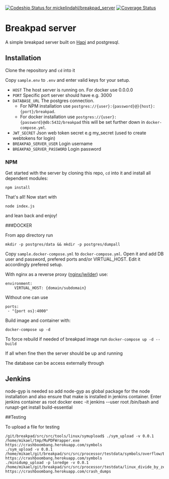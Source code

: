 
[ ![Codeship Status for mickelindahl/breakpad_server](https://app.codeship.com/projects/e1128c80-70a6-0134-4920-4adf8fbeb56c/status?branch=master)](https://app.codeship.com/projects/178198)
[![Coverage Status](https://coveralls.io/repos/github/mickelindahl/breakpad_server/badge.svg?branch=master)](https://coveralls.io/github/mickelindahl/breakpad_server?branch=master)


# Breakpad server
A simple breakpad server built on [Hapi](http://hapijs.com) and postgresql.


## Installation

Clone the repository and `cd` into it

Copy `sample.env` to `.env` and enter valid keys for your setup.

- `HOST` The host server is running on. For docker use 0.0.0.0
- `PORT` Specific port server should have e.g. 3000
- `DATABASE_URL` The postgres connection.
   - For NPM installation use `postgres://{user}:{password}@}{host}:{port}/breakpad`.  
   - For docker installation use `postgres://{user}:{password}@db:5432/breakpad` this will be set further down in `docker-compose.yml`.
- `JWT_SECRET` Json web token secret e.g my_secret (used to create webtokens for login)
- `BREAKPAD_SERVER_USER` Login username 
- `BREAKPAD_SERVER_PASSWORD` Login password

### NPM
Get started with the server by cloning this repo, `cd` into it and install all dependent modules:
```
npm install
```

That's all! Now start with

```
node index.js
```

and lean back and enjoy!

###DOCKER

From app directory run 
```
mkdir -p postgres/data && mkdir -p postgres/dumpall
```

Copy `sample.docker-compose.yml` to `docker-compose.yml`. Open it and add DB user and password, prefered ports and/or
VIRTUAL_HOST. Edit it accordingly prefered setup. 

With nginx as a reverse proxy ([nginx/jwilder](https://github.com/jwilder/nginx-proxy)) use:
 ```
 environment:
     VIRTUAL_HOST: {domain/subdomain}
```
 Without one can use
 ```
ports:
  - "{port os}:4000"
```

Build image and container with:
 ```
 docker-compose up -d
 ``` 
To force rebuild if needed of breakpad image run `docker-compose up -d --build`

If all when fine then the server should be up and running

The database can be access externally through 

## Jenkins
node-gyp is needed so add node-gyp as global package for the node installation
and also ensure that make is installed in jenkins container. 
Enter jenkins container as root docker exec -it jenkins --user root /bin/bash and runapt-get install build-essential

##Testing

To upload a file for testing
```
/git/breakpad/src/src/tools/linux/symupload$ ./sym_upload -v 0.0.1 /home/mikael/tmp/MuPDFWrapper.exe https://crashboombang.herokuapp.com/symbols
./sym_upload -v 0.0.1 /home/mikael/git/breakpad/src/src/processor/testdata/symbols/overflow/B0E1FC01EF48E39CAF5C881D2DF0C3840/overflow.sym https://crashboombang.herokuapp.com/symbols
./minidump_upload -p loredge -v 0.0.1 /home/mikael/git/breakpad/src/src/processor/testdata/linux_divide_by_zero.dmp https://crashboombang.herokuapp.com/crash_dumps
```